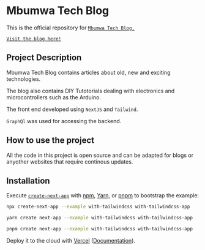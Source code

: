 # Mbumwa Tech Blog

This is the official repository for [`Mbumwa Tech Blog.`](https://www.mbumwa.com)

[`Visit the blog here!`](https://www.mbumwa.com)

## Project Description

Mbumwa Tech Blog contains articles about old, new and exciting technologies.

The blog also contains DIY Tutotorials dealing with electronics and microcontrollers such as the Arduino.

The front end developed using `NextJS` and `Tailwind`.

`GraphQl` was used for accessing the backend.

## How to use the project

All the code in this project is open source and can be adapted for blogs or anyother websites that require continous updates.

## Installation

Execute [`create-next-app`](https://github.com/vercel/next.js/tree/canary/packages/create-next-app) with [npm](https://docs.npmjs.com/cli/init), [Yarn](https://yarnpkg.com/lang/en/docs/cli/create/), or [pnpm](https://pnpm.io) to bootstrap the example:

```bash
npx create-next-app --example with-tailwindcss with-tailwindcss-app
```

```bash
yarn create next-app --example with-tailwindcss with-tailwindcss-app
```

```bash
pnpm create next-app --example with-tailwindcss with-tailwindcss-app
```

Deploy it to the cloud with [Vercel](https://vercel.com/new?utm_source=github&utm_medium=readme&utm_campaign=next-example) ([Documentation](https://nextjs.org/docs/deployment)).
